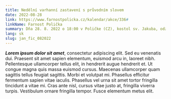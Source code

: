```yaml
---
title: Nedělní varhanní zastavení s průvodním slovem
date: 2022-08-28
link: https://www.farnostpolicka.cz/kalendar/akce/336#
linkName: Farnost Polička
summary: Dňa 28. 8. 2022 o 18:00 v Poličke (CZ), kostol sv. Jakuba, odznie Ave Maria pre soprán a organ op. 7 č. 2 a Ave verum corpus pre spev a organ op. 34 č. 4. v predvedení soprán - Zuzana Barochová, organ - Ján Fic 
lang: sk
slug: jan_fic_082022
---
```


 ***Lorem ipsum dolor sit amet***, consectetur adipiscing elit. Sed eu venenatis dui. Praesent sit amet sapien elementum, euismod arcu in, laoreet nibh. Pellentesque ullamcorper tellus elit, in hendrerit augue hendrerit et. Ut congue magna quis massa euismod cursus. Maecenas ullamcorper quam sagittis tellus feugiat sagittis. Morbi et volutpat mi. Phasellus efficitur fermentum sapien vitae iaculis. Phasellus vel urna sit amet tortor fringilla tincidunt a vitae mi. Cras ante nisl, cursus vitae justo at, fringilla viverra turpis. Vestibulum ornare fringilla tempor. Fusce elementum metus elit.
